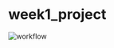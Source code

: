 # week1_project

![workflow](https://github.com/<Levi>/<week1_project>/actions/workflows/<github_actions.yaml>/badge.svg)